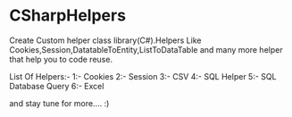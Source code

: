 # CSharpHelpers
Create Custom helper class library(C#).Helpers Like Cookies,Session,DatatableToEntity,ListToDataTable and many more helper that help you to code reuse.


List Of Helpers:-
1:- Cookies
2:- Session
3:- CSV
4:- SQL Helper
5:- SQL Database Query
6:- Excel

and stay tune for more.... :) 
